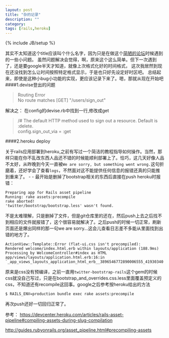 ```yaml
---
layout: post
title: "杂的记录"
description: ""
category: 
tags: [rails,heroku]
---
```

{% include JB/setup %}



其实不太知道这个title应该叫个什么名字，因为只是在做这个[简陋的论坛](http://oneisall.herokuapp.com/)时候遇到的一些小问题。
虽然问题解决会觉得，啊，原来这个这么简单。但下一次遇到了，还是要google半天才知道，就像上次格式化好的时间格式，
这次我居然到现在还没找到怎么让时间按照特定格式显示，于是也只好先设定好时区吧。
总结起来，即使是这种小bug小功能的实现，更应该记录下来了。嗯，那就从现在开始吧
####1.devise登出的问题


>Routing Error  
>No route matches [GET] "/users/sign_out"

解决之：
在config的devise.rb中找到一行,修改成get

>/# The default HTTP method used to sign out a resource. Default is :delete.  
>config.sign_out_via = :get


####2.heroku deploy

关于rails应用部署到heroku,之前有写过一个简洁的教程指导如何操作。当然，那样只能在你不乱改东西人品还不错的时候能顺利部署上了。恰巧，这几天好像人品不太好，从昨晚到今天一直被`We are sorry, but something went wrong.`这句折磨着，还好学会了查看`logs`，不然面对这不能提供任何信息的报错还真的只能推到重来了。 - - 
最开始是删掉了bootstrap相关的东西后直接在push heroku时报错：

    Preparing app for Rails asset pipeline
    Running: rake assets:precompile
    rake aborted!
    'twitter/bootstrap/bootstrap.less' wasn't found.
不是太难理解，只是删掉了文件，但是git仓库里的还在，然后push上去之后找不到相应的文件就报错了，这个很容易就解决了。之后push的时候一切正常，刷新页面还是爆出同样的那一句we are sorry...这会儿查看日志差不多能从里面找到出错的地方了。

    ActionView::Template::Error (flat-ui.css isn't precompiled):
    Rendered welcome/index.html.erb within layouts/application (188.9ms)
    Processing by WelcomeController#index as HTML
    app/views/layouts/application.html.erb:16:in `_app_views_layouts_application_html_erb__3896546772890006555_41930340'
原来是css没有预编译，之前一直用`twitter-bootstrap-rails`这个gem的时候css就没自己写过，只是在bootstrap_and_overrides.css.less里面覆盖预定义的css，不知道还有recompile这回事。google之后参考按heroku给出的方法

    $ RAILS_ENV=production bundle exec rake assets:precompile
再次push还好一切回归正常了。


参考： <https://devcenter.heroku.com/articles/rails-asset-pipeline#compiling-assets-during-slug-compilation>

<http://guides.rubyonrails.org/asset_pipeline.html#precompiling-assets>

